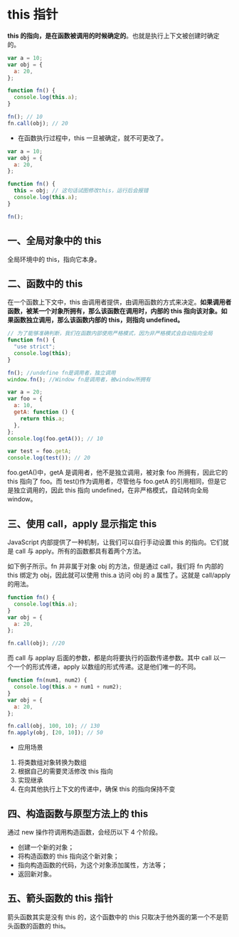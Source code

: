 # this 指针

**this 的指向，是在函数被调用的时候确定的**。也就是执行上下文被创建时确定的。

```js
var a = 10;
var obj = {
  a: 20,
};

function fn() {
  console.log(this.a);
}

fn(); // 10
fn.call(obj); // 20
```

- 在函数执行过程中，this 一旦被确定，就不可更改了。

```js
var a = 10;
var obj = {
  a: 20,
};

function fn() {
  this = obj; // 这句话试图修改this，运行后会报错
  console.log(this.a);
}

fn();
```

## 一、全局对象中的 this

全局环境中的 this，指向它本身。

## 二、函数中的 this

在一个函数上下文中，this 由调用者提供，由调用函数的方式来决定。**如果调用者函数，被某一个对象所拥有，那么该函数在调用时，内部的 this 指向该对象。如果函数独立调用，那么该函数内部的 this，则指向 undefined。**

```js
// 为了能够准确判断，我们在函数内部使用严格模式，因为非严格模式会自动指向全局
function fn() {
  "use strict";
  console.log(this);
}

fn(); //undefine fn是调用者，独立调用
window.fn(); //Window fn是调用者，被window所拥有
```

```js
var a = 20;
var foo = {
  a: 10,
  getA: function () {
    return this.a;
  },
};
console.log(foo.getA()); // 10

var test = foo.getA;
console.log(test()); // 20
```

foo.getA()中，getA 是调用者，他不是独立调用，被对象 foo 所拥有，因此它的 this 指向了 foo。而 test()作为调用者，尽管他与 foo.getA 的引用相同，但是它是独立调用的，因此 this 指向 undefined，在非严格模式，自动转向全局 window。

## 三、使用 call，apply 显示指定 this

JavaScript 内部提供了一种机制，让我们可以自行手动设置 this 的指向。它们就是 call 与 apply。所有的函数都具有着两个方法。

如下例子所示。fn 并非属于对象 obj 的方法，但是通过 call，我们将 fn 内部的 this 绑定为 obj，因此就可以使用 this.a 访问 obj 的 a 属性了。这就是 call/apply 的用法。

```js
function fn() {
  console.log(this.a);
}
var obj = {
  a: 20,
};

fn.call(obj); //20
```

而 call 与 applay 后面的参数，都是向将要执行的函数传递参数。其中 call 以一个一个的形式传递，apply 以数组的形式传递。这是他们唯一的不同。

```js
function fn(num1, num2) {
  console.log(this.a + num1 + num2);
}
var obj = {
  a: 20,
};

fn.call(obj, 100, 10); // 130
fn.apply(obj, [20, 10]); // 50
```

- 应用场景

1. 将类数组对象转换为数组
2. 根据自己的需要灵活修改 this 指向
3. 实现继承
4. 在向其他执行上下文的传递中，确保 this 的指向保持不变

## 四、构造函数与原型方法上的 this

通过 new 操作符调用构造函数，会经历以下 4 个阶段。

- 创建一个新的对象；
- 将构造函数的 this 指向这个新对象；
- 指向构造函数的代码，为这个对象添加属性，方法等；
- 返回新对象。

## 五、箭头函数的 this 指针

箭头函数其实是没有 this 的，这个函数中的 this 只取决于他外面的第一个不是箭头函数的函数的 this。
